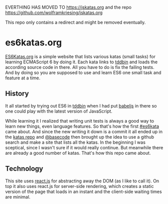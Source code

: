EVERTHING HAS MOVED TO https://jskatas.org and the repo https://github.com/wolframkriesing/jskatas.org

This repo only contains a redirect and might be removed eventually.


# es6katas.org

[ES6Katas.org] is a simple website that lists various katas (small tasks) for learning ECMAScript 6 by doing it.
Each kata links to [tddbin] and loads the according source code in there. All you have to do is fix
the failing tests. And by doing so you are supposed to use and learn ES6 one small task and feature at a time.

## History

It all started by trying out ES6 in [tddbin] when I had put [babeljs] in there so 
one could play with the latest version of JavaScript.

While learning it I realized that writing unit tests is always a good way to learn 
new things, even language features. So that's how the first [#es6kata][1] came about.
And since the new writing it down is a commit it all ended up in the [katas repo][2] 
and [@basecode] then brought up the idea to use a github search and make a site that
lists all the katas. In the beginning I was sceptical, since I wasn't sure if it would 
really continue. But meanwhile there are already a good number of katas. 
That's how this repo came about.

## Technology

This site uses [react.js] for abstracting away the DOM (as I like to call it).
On top it also uses react.js for server-side rendering, which creates a static version
of the page that loads in an instant and the client-side waiting times are minimal.

[1]: https://twitter.com/tddbin/status/576305472128446466
[2]: https://github.com/tddbin/katas
[tddbin]: https://yunqiangwu.github.io/tddbin-frontend
[babeljs]: https://babeljs.io
[ES6Katas.org]: https://ES6Katas.org
[@basecode]: https://twitter.com/basecode
[react.js]: https://facebook.github.io/react/